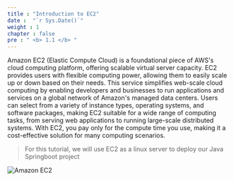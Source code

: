 ```yaml
---
title : "Introduction to EC2"
date :  "`r Sys.Date()`" 
weight : 1 
chapter : false
pre : " <b> 1.1 </b> "
---
```


Amazon EC2 (Elastic Compute Cloud) is a foundational piece of AWS's cloud computing platform, offering scalable virtual server capacity. EC2 provides users with flexible computing power, allowing them to easily scale up or down based on their needs. This service simplifies web-scale cloud computing by enabling developers and businesses to run applications and services on a global network of Amazon's managed data centers. Users can select from a variety of instance types, operating systems, and software packages, making EC2 suitable for a wide range of computing tasks, from serving web applications to running large-scale distributed systems. With EC2, you pay only for the compute time you use, making it a cost-effective solution for many computing scenarios.
>For this tutorial, we will use EC2 as a linux server to deploy our Java Springboot project

![Amazon EC2](/images/1-Introduce/1.1-EC2/EC2.png)


